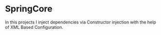 # SpringCore
In this projects I inject dependencies via Constructor injection with the help of XML Based Configuration.
